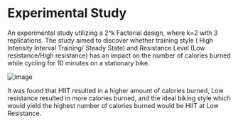# Experimental Study

An experimental study utilizing a 2^k Factorial design, where k=2 with 3 replications. The study aimed to discover whether training style ( High Intensity Interval Training/ Steady State) and Resistance Level (Low resistance/High resistance) has an impact on the number of calories burned while cycling for 10 minutes on a stationary bike. 


![image](https://user-images.githubusercontent.com/77587135/128116782-17cd6bb4-3733-4533-a69e-22eb4f91d82f.png)


It was found that HIIT resulted in a higher amount of calories burned, Low resistance resulted in more calories burned, and the ideal biking style which would yield the highest number of calories burned would be HIIT at Low Resistance. 
